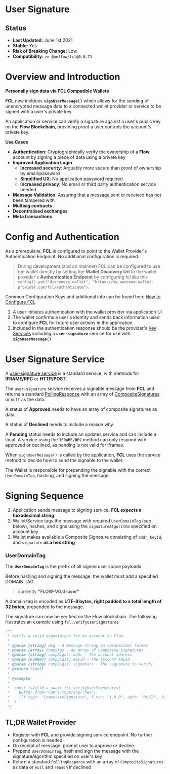 # User Signature

## Status

- **Last Updated:** June 1st 2021
- **Stable:** Yes
- **Risk of Breaking Change:** Low
- **Compatibility:** `>= @onflow/fcl@0.0.71`

# Overview and Introduction

**Personally sign data via FCL Compatible Wallets**

**FCL** now incldues **`signUserMessage()`** which allows for the sending of unencrypted message data to a connected wallet provider or service to be signed with a user's private key. 

An application or service can verify a signature against a user's public key on the **Flow Blockchain**, providing proof a user controls the account's private key.   

**Use Cases**

- **Authentication**: Cryptographically verify the ownership of a **Flow** account by signing a piece of data using a private key
- **Improved Application Login**
  - **Increased security**: Arguably more secure than proof of ownership by email/password
  - **Simplified UX**: No application password required
  - **Increased privacy**: No email or third party authentication service needed
- **Message Validation**: Assuring that a message sent or received has not been tampered with
- **Multisig contracts**
- **Decentralised exchanges**
- **Meta transactions**


# Config and Authentication

As a prerequisite, **FCL** is configured to point to the Wallet Provider's Authentication Endpoint. No additional configuration is required.

> During development (and on mainnet) FCL can be configured to use the wallet directly by
> setting the **Wallet Discovery Url** to the wallet provider's **Authentication Endpoint**
> by configuring fcl like this `config().put("discovery.wallet", "https://my-awesome-wallet-provider.com/fcl/authenticate")`.

Common Configuration Keys and additional info can be found here [How to Configure FCL](https://github.com/onflow/flow-js-sdk/blob/master/docs/configure-fcl.mdx#common-configuration-keys)

1. A user initiates authentication with the wallet provider via application UI
2. The wallet confirms a user's identity and sends back information used to configure **FCL** for future user actions in the application
3. Included in the authentication response should be the provider's [Key Services](#) including a **`user-signature`** service for use with **`signUserMessage()`**

# User Signature Service

A [user-signature service](https://github.com/onflow/flow-js-sdk/blob/master/packages/fcl/src/current-user/normalize/user-signature.js#L4-L14) is a standard service, with methods for **IFRAME/RPC** or **HTTP/POST**.

The `user-signature` service receives a signable message from **FCL** and returns a standard [PollingResponse](https://github.com/onflow/flow-js-sdk/blob/8e53ac59636e28cdcfa2494de6cb278e71bc14c2/packages/fcl/src/current-user/normalize/polling-response.js#L5) with an array of [CompositeSignatures](https://github.com/onflow/flow-js-sdk/blob/8e53ac59636e28cdcfa2494de6cb278e71bc14c2/packages/fcl/src/current-user/normalize/composite-signature.js#L4) or `null` as the data.

A status of **Approved** needs to have an array of composite signatures as data. 

A status of **Declined** needs to include a reason why. 

A **Pending** status needs to include an updates service and can include a local. 
A service using the **`IFRAME/RPC`** method can only respond with approved or declined, as pending is not valid for iframes.


When `signUserMessage()` is called by the application, **FCL** uses the service method to decide how to send the signable to the wallet.

The Wallet is responsible for prepending the signable with the correct `UserDomainTag`, hashing, and signing the message.

# Signing Sequence

1. Application sends message to signing service. **FCL expects a hexadecimal string**
3. Wallet/Service tags the message with required `UserDomainTag` (see below), hashes, and signs using the `signatureAlgorithm` specified on account key
2. Wallet makes available a Composite Signature consisting of `addr`, `keyId`, and `signature` **as a hex string**

### UserDomainTag
The **`UserDomainTag`** is the prefix of all signed user space payloads.

Before hashing and signing the message, the wallet must add a specified DOMAIN TAG.

> currently **"FLOW-V0.0-user"**

A domain tag is encoded as **UTF-8 bytes, right padded to a total length of 32 bytes**, prepended to the message.

The signature can now be verified on the Flow blockchain. The following illustrates an example using `fcl.verifyUserSignatures`

```javascript
/**
 * Verify a valid signature/s for an account on Flow.
 *
 * @param {string} msg - A message string in hexadecimal format
 * @param {Array} compSigs - An array of Composite Signatures
 * @param {string} compSigs[].addr - The account address
 * @param {number} compSigs[].keyId - The account keyId
 * @param {string} compSigs[].signature - The signature to verify
 * @return {bool}
 *
 * @example
 *
 *  const isValid = await fcl.verifyUserSignatures(
 *    Buffer.from('FOO').toString("hex"),
 *    [{f_type: "CompositeSignature", f_vsn: "1.0.0", addr: "0x123", keyId: 0, signature: "abc123"}]
 *  )
 */
```

## TL;DR Wallet Provider

- Register with **FCL** and provide signing service endpoint. No further configuration is needed.
- On receipt of message, prompt user to approve or decline
- Prepend `UserDomainTag`, hash and sign the message with the signatureAlgorithm specified on user's key
- Return a standard `PollingResponse` with an array of `CompositeSignatures` as data or `null` and `reason` if declined

